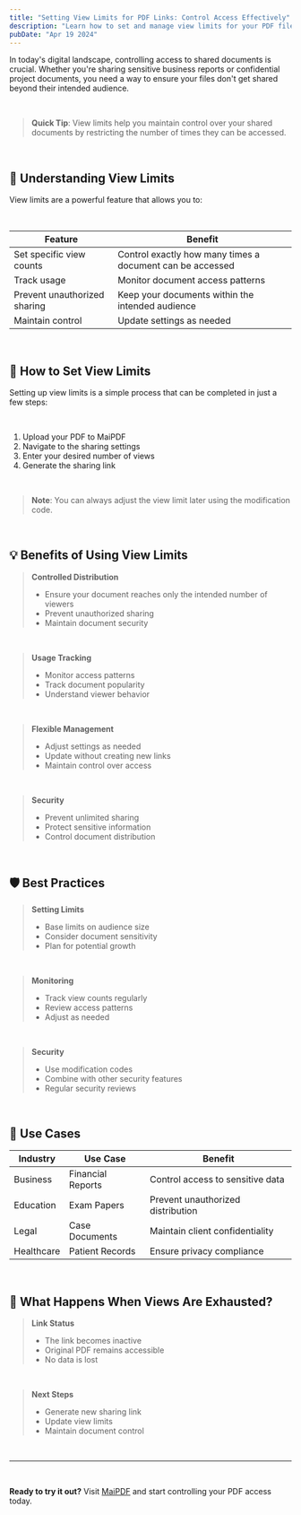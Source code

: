 ```yaml
---
title: "Setting View Limits for PDF Links: Control Access Effectively"
description: "Learn how to set and manage view limits for your PDF files to maintain control over document access."
pubDate: "Apr 19 2024"
---
```


In today's digital landscape, controlling access to shared documents is crucial. Whether you're sharing sensitive business reports or confidential project documents, you need a way to ensure your files don't get shared beyond their intended audience.

<br>

> **Quick Tip**: View limits help you maintain control over your shared documents by restricting the number of times they can be accessed.

<br>

## 🎯 Understanding View Limits

View limits are a powerful feature that allows you to:

<br>

| Feature | Benefit |
|---------|---------|
| Set specific view counts | Control exactly how many times a document can be accessed |
| Track usage | Monitor document access patterns |
| Prevent unauthorized sharing | Keep your documents within the intended audience |
| Maintain control | Update settings as needed |

<br>

## 🔧 How to Set View Limits

Setting up view limits is a simple process that can be completed in just a few steps:

<br>

1. Upload your PDF to MaiPDF
2. Navigate to the sharing settings
3. Enter your desired number of views
4. Generate the sharing link

<br>

> **Note**: You can always adjust the view limit later using the modification code.

<br>

## 💡 Benefits of Using View Limits

> **Controlled Distribution**
>
> - Ensure your document reaches only the intended number of viewers
> - Prevent unauthorized sharing
> - Maintain document security

<br>

> **Usage Tracking**
>
> - Monitor access patterns
> - Track document popularity
> - Understand viewer behavior

<br>

> **Flexible Management**
>
> - Adjust settings as needed
> - Update without creating new links
> - Maintain control over access

<br>

> **Security**
>
> - Prevent unlimited sharing
> - Protect sensitive information
> - Control document distribution

<br>

## 🛡️ Best Practices

> **Setting Limits**
>
> - Base limits on audience size
> - Consider document sensitivity
> - Plan for potential growth

<br>

> **Monitoring**
>
> - Track view counts regularly
> - Review access patterns
> - Adjust as needed

<br>

> **Security**
>
> - Use modification codes
> - Combine with other security features
> - Regular security reviews

<br>

## 🎯 Use Cases

| Industry | Use Case | Benefit |
|----------|----------|---------|
| Business | Financial Reports | Control access to sensitive data |
| Education | Exam Papers | Prevent unauthorized distribution |
| Legal | Case Documents | Maintain client confidentiality |
| Healthcare | Patient Records | Ensure privacy compliance |

<br>

## 🔄 What Happens When Views Are Exhausted?

> **Link Status**
>
> - The link becomes inactive
> - Original PDF remains accessible
> - No data is lost

<br>

> **Next Steps**
>
> - Generate new sharing link
> - Update view limits
> - Maintain document control

<br>

---

<br>

**Ready to try it out?** Visit [MaiPDF](https://maipdf.com) and start controlling your PDF access today. 